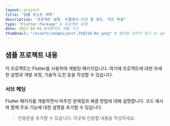 ```yaml
---
layout: project
title: "샘플 포스트 제목"
description: "프로젝트 설명. 두줄에서 다섯 줄 정도. 작은 픽셀"
type: "Flutter Package" # 프로젝트 유형
date: 2023-04-01 #대략적인 개발 기간
thumbnail: "/assets/images/post-250218-04.jpeg" # 썸네일 이미지 링크 or path
---
```


## 샘플 프로젝트 내용

이 프로젝트는 Flutter를 사용하여 개발된 패키지입니다. 여기에 프로젝트에 대한 자세한 설명과 개발 과정, 기술적 도전 등을 작성할 수 있습니다.

### 서브 헤딩

Flutter 패키지를 개발하면서 마주친 문제점과 해결 방법에 대해 설명합니다. 코드 예시와 함께 주요 기능에 대한 설명을 추가할 수 있습니다.

> 인용문을 추가할 수 있습니다. 이곳에 인용할 내용을 작성하세요.
